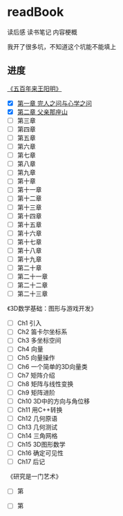 # readBook
读后感 读书笔记 内容梗概

我开了很多坑，不知道这个坑能不能填上

## 进度  
[《五百年来王阳明》](https://github.com/cuihee/readBook/tree/master/%E4%BA%94%E7%99%BE%E5%B9%B4%E6%9D%A5%E7%8E%8B%E9%98%B3%E6%98%8E_%E9%83%A6%E6%B3%A2(%E8%91%97))  
  - [x] [第一章 完人之问与心学之问](https://github.com/cuihee/readBook/tree/master/%E4%BA%94%E7%99%BE%E5%B9%B4%E6%9D%A5%E7%8E%8B%E9%98%B3%E6%98%8E_%E9%83%A6%E6%B3%A2(%E8%91%97)/%E7%AC%AC%E4%B8%80%E7%AB%A0%20%E5%AE%8C%E4%BA%BA%E4%B9%8B%E9%97%AE%E4%B8%8E%E5%BF%83%E5%AD%A6%E4%B9%8B%E9%97%AE)  
  - [x] [第二章 父亲那座山](https://github.com/cuihee/readBook/tree/master/%E4%BA%94%E7%99%BE%E5%B9%B4%E6%9D%A5%E7%8E%8B%E9%98%B3%E6%98%8E_%E9%83%A6%E6%B3%A2(%E8%91%97)/02%E7%AC%AC%E4%BA%8C%E7%AB%A0%20%E7%88%B6%E4%BA%B2%E9%82%A3%E5%BA%A7%E5%B1%B1)  
  - [ ] 第三章  
  - [ ] 第四章  
  - [ ] 第五章  
  - [ ] 第六章  
  - [ ] 第七章  
  - [ ] 第八章  
  - [ ] 第九章  
  - [ ] 第十章  
  - [ ] 第十一章  
  - [ ] 第十二章  
  - [ ] 第十三章  
  - [ ] 第十四章  
  - [ ] 第十五章  
  - [ ] 第十六章  
  - [ ] 第十七章  
  - [ ] 第十八章  
  - [ ] 第十九章  
  - [ ] 第二十章  
  - [ ] 第二十一章  
  - [ ] 第二十二章  
  - [ ] 第二十三章  

《3D数学基础：图形与游戏开发》  
  - [ ] Ch1 引入  
  - [ ] Ch2 笛卡尔坐标系  
  - [ ] Ch3 多坐标空间  
  - [ ] Ch4 向量  
  - [ ] Ch5 向量操作  
  - [ ] Ch6 一个简单的3D向量类  
  - [ ] Ch7 矩阵介绍  
  - [ ] Ch8 矩阵与线性变换  
  - [ ] Ch9 矩阵进阶  
  - [ ] Ch10 3D中的方向与角位移  
  - [ ] Ch11 用C++转换  
  - [ ] Ch12 几何原语  
  - [ ] Ch13 几何测试  
  - [ ] Ch14 三角网格  
  - [ ] Ch15 3D图形数学  
  - [ ] Ch16 确定可见性  
  - [ ] Ch17 后记  
  
《研究是一门艺术》  
  - [ ] 第  
  - [ ] 第  

  
  

